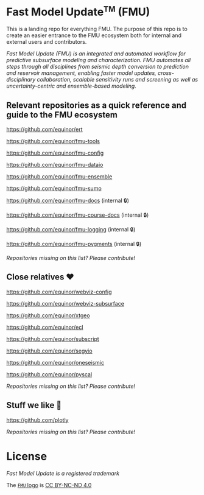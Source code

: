 # Fast Model Update<sup><small>TM</small></sup> (FMU)
This is a landing repo for everything FMU. The purpose of this repo is to create an easier entrance to the FMU ecosystem both for internal and external users and contributors. 

_Fast Model Update (FMU) is an integrated and automated workflow for predictive subsurface modeling and characterization. FMU automates all steps through all disciplines from seismic depth conversion to prediction and reservoir management, enabling faster model updates, cross-disciplinary collaboration, scalable sensitivity runs and screening as well as uncertainty-centric and ensemble-based modeling._

## Relevant repositories as a quick reference and guide to the FMU ecosystem
https://github.com/equinor/ert

https://github.com/equinor/fmu-tools

https://github.com/equinor/fmu-config

https://github.com/equinor/fmu-dataio

https://github.com/equinor/fmu-ensemble

https://github.com/equinor/fmu-sumo

https://github.com/equinor/fmu-docs (internal 🔒)

https://github.com/equinor/fmu-course-docs (internal 🔒)

https://github.com/equinor/fmu-logging (internal 🔒)

https://github.com/equinor/fmu-pygments (internal 🔒)

_Repositories missing on this list? Please contribute!_

## Close relatives ❤
https://github.com/equinor/webviz-config

https://github.com/equinor/webviz-subsurface

https://github.com/equinor/xtgeo

https://github.com/equinor/ecl

https://github.com/equinor/subscript

https://github.com/equinor/segyio

https://github.com/equinor/oneseismic

https://github.com/equinor/pyscal

_Repositories missing on this list? Please contribute!_


## Stuff we like 🙌
https://github.com/plotly

_Repositories missing on this list? Please contribute!_

# License
_Fast Model Update is a registered trademark_

The [`FMU` logo](./logo/) is [CC BY-NC-ND 4.0](https://creativecommons.org/licenses/by-nc-nd/4.0/)
